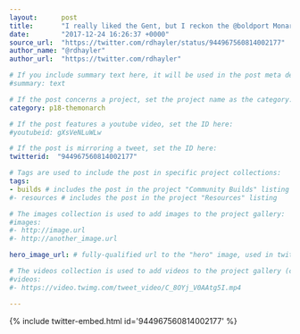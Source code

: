 ```yaml
---
layout:      post
title:       "I really liked the Gent, but I reckon the @boldport Monarch is an even better piece of aesthetically pleasing elect…"
date:        "2017-12-24 16:26:37 +0000"
source_url:  "https://twitter.com/rdhayler/status/944967560814002177"
author_name: "@rdhayler"
author_url:  "https://twitter.com/rdhayler"

# If you include summary text here, it will be used in the post meta description instead of an excerpt from the post body
#summary: text

# If the post concerns a project, set the project name as the category:
category: p18-themonarch

# If the post features a youtube video, set the ID here:
#youtubeid: gXsVeNLuWLw

# If the post is mirroring a tweet, set the ID here:
twitterid:  "944967560814002177"

# Tags are used to include the post in specific project collections:
tags:
- builds # includes the post in the project "Community Builds" listing
#- resources # includes the post in the project "Resources" listing

# The images collection is used to add images to the project gallery:
#images:
#- http://image.url
#- http://another_image.url

hero_image_url: # fully-qualified url to the "hero" image, used in twitter cards for example

# The videos collection is used to add videos to the project gallery (currently only mp4):
#videos:
#- https://video.twimg.com/tweet_video/C_8OYj_V0AAtg5I.mp4

---
```


{% include twitter-embed.html id='944967560814002177' %}


